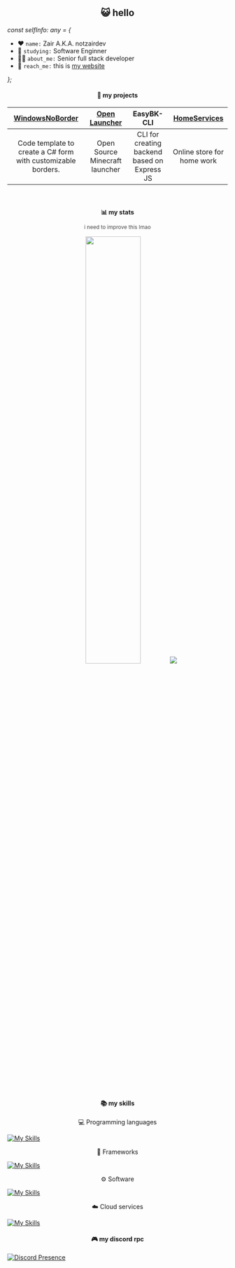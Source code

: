 
<h2 align="center">😺 hello</h2>

*const selfInfo: any = {*

<ul>
	<li>
    	❤️
    	<code>name:</code>
        <span>Zair A.K.A. notzairdev</span>
    </li>
    <li>
    	🧠
    	<code>studying:</code>
        <span>Software Enginner</span>
    </li>
    <li>
    	🧑‍💻
    	<code>about_me:</code>
        <span>Senior full stack developer</span>
    </li>
    <li>
    	🤔
    	<code>reach_me:</code>
        <span>this is <a href="https://zairdeluque.carrd.co" target="_blank">my website</a></span>
    </li>
</ul>

*};*

<h4 align="center">🚀 my projects</h4>

| <a href="https://github.com/notzairdev/WindowsNoBorder" target="_blank">**WindowsNoBorder**</a> | <a href="https://github.com/notzairdev/Open-Launcher" target="_blank">**Open Launcher**</a> | <a>**EasyBK-CLI**</a> | <a href="https://github.com/Aurora-Studios-Mx/HomeServices-ReEdition" target="_blank">**HomeServices**</a> |
| :---: | :---: | :---: | :---: |
|Code template to create a C# form with customizable borders.|Open Source Minecraft launcher|CLI for creating backend based on Express JS|Online store for home work|

<br>

<h4 style="margin-bottom: 0" align="center">📊 my stats</h4>
<p align="center" style="font-size: 12px; opacity: .8">i need to improve this lmao</p>

<p align="center">
  <img height="50%" width="auto" src ="https://github-readme-stats.vercel.app/api/top-langs/?username=notzairdev&layout=compact&hide_border=true&theme=material-palenight&bg_color=00000000&langs_count=6&hide=tex,css,php">
  <img src ="https://github-readme-streak-stats.herokuapp.com?user=notzairdev&theme=material-palenight&hide_border=true&background=FFFFFF00">
</p>

<h4 align="center">📚 my skills</h4>

<p align="center" style="font-size: 14px;">💻 Programming languages</p>

[![My Skills](https://skillicons.dev/icons?i=js,ts,md,java,python,nodejs,sass,html,css,c,cs,cpp,mysql,rust,ruby,bash,php,kotlin,dart,arduino,lua)](https://skillicons.dev)

<p align="center" style="font-size: 14px;">🎨 Frameworks</p>

[![My Skills](https://skillicons.dev/icons?i=bootstrap,materialui,tailwind,net,electron,laravel,tauri,angular,react,astro,express,next,unity,unreal,vue,vite)](https://skillicons.dev)

<p align="center" style="font-size: 14px;">⚙️ Software</p>

[![My Skills](https://skillicons.dev/icons?i=ps,ai,vscode,visualstudio,vscodium,eclipse,github,git,nginx,postman,tensorflow,npm,figma,blender)](https://skillicons.dev)

<p align="center" style="font-size: 14px;">☁️ Cloud services</p>

[![My Skills](https://skillicons.dev/icons?i=gcp,aws,vercel,mysql,github,cloudflare)](https://skillicons.dev)

<h4 align="center">🎮 my discord rpc</h4>


[![Discord Presence](https://lanyard.cnrad.dev/api/629484116852867113?idleMessage=Probably%20sleeping...&hideTimestamp=true)](https://discord.com/users/629484116852867113)
